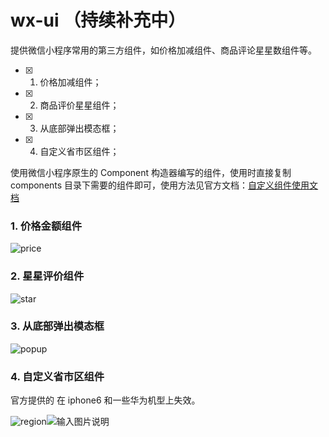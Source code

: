 # wx-ui （持续补充中）
提供微信小程序常用的第三方组件，如价格加减组件、商品评论星星数组件等。

- [x] 1. 价格加减组件；
- [x] 2. 商品评价星星组件；
- [x] 3. 从底部弹出模态框；
- [x] 4. 自定义省市区组件；


使用微信小程序原生的 Component 构造器编写的组件，使用时直接复制 components 目录下需要的组件即可，使用方法见官方文档：[自定义组件使用文档](https://mp.weixin.qq.com/debug/wxadoc/dev/framework/custom-component/)

### 1. 价格金额组件

![price](https://gitee.com/uploads/images/2017/1109/170850_020970f6_1623141.gif "价格金额组件")

### 2. 星星评价组件

![star](https://gitee.com/uploads/images/2017/1109/170908_842092d4_1623141.gif "星星评价组件")

### 3. 从底部弹出模态框

![popup](https://gitee.com/uploads/images/2017/1117/202723_9c2e46db_1623141.gif "从底部弹出模态框")

### 4. 自定义省市区组件

官方提供的 <picker mode="region"> 在 iphone6 和一些华为机型上失效。

![region](https://gitee.com/uploads/images/2018/0112/101656_5dd7da5a_1623141.gif "在这里输入图片标题")![输入图片说明](https://gitee.com/uploads/images/2018/0112/101740_21266ba8_1623141.gif "在这里输入图片标题")